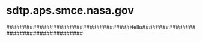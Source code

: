 # sdtp.aps.smce.nasa.gov







#####################################Hello#######################################
